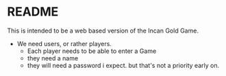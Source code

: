 # README

This is intended to be a web based version of the Incan Gold Game.




- We need users, or rather players.
  - Each player needs to be able to enter a Game
  - they need a name
  - they will need a password i expect. but that's not a priority early on.
